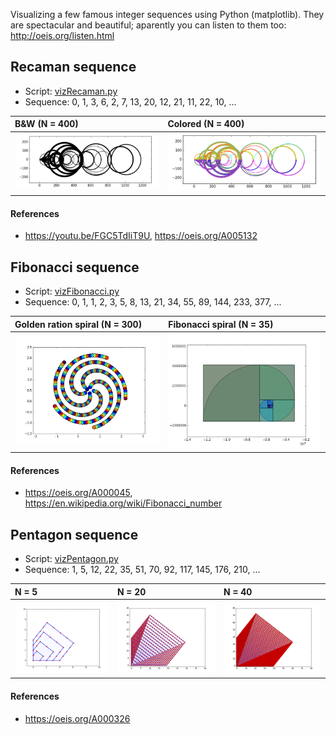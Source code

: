 Visualizing a few famous integer sequences using Python (matplotlib). 
They are spectacular and beautiful; aparently you can listen to them too: http://oeis.org/listen.html 

## Recaman sequence

- Script: [vizRecaman.py](vizRecaman.py)
- Sequence: 0, 1, 3, 6, 2, 7, 13, 20, 12, 21, 11, 22, 10, ...

| B&W (N = 400)  | Colored (N = 400) | 
|:--------------------|:----------------
| ![det-400b](/data/400b.png) |   ![det-400c](/data/400c.png) | 

#### References
- https://youtu.be/FGC5TdIiT9U, https://oeis.org/A005132


## Fibonacci sequence

- Script: [vizFibonacci.py](vizFibonacci.py)
- Sequence: 0, 1, 1, 2, 3, 5, 8, 13, 21, 34, 55, 89, 144, 233, 377, ...

| Golden ration spiral (N = 300) | Fibonacci spiral (N = 35) 
|:--------------------|:--------------------
|   ![det-20c](/data/300fibo.png) |  ![det-40c](/data/35fiborect.png) | 

#### References
- https://oeis.org/A000045, https://en.wikipedia.org/wiki/Fibonacci_number



## Pentagon sequence

- Script: [vizPentagon.py](vizPentagon.py)
- Sequence: 1, 5, 12, 22, 35, 51, 70, 92, 117, 145, 176, 210, ...

| N = 5  | N = 20 | N = 40 
|:--------------------|:--------------------|:--------------------
| ![det-5c](/data/5c.png) |   ![det-20c](/data/20c.png) |  ![det-40c](/data/40c.png) | 

#### References
- https://oeis.org/A000326

